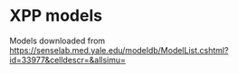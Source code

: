 # XPP models
Models downloaded from 
https://senselab.med.yale.edu/modeldb/ModelList.cshtml?id=33977&celldescr=&allsimu=



